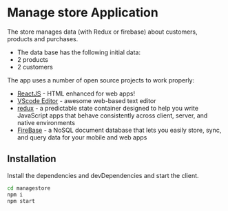 # Manage store Application





The store manages data (with Redux or firebase) about customers, products and purchases.

- The data base has the following initial data:
- 2 products
- 2 customers









The app uses a number of open source projects to work properly:

- [ReactJS] - HTML enhanced for web apps!
- [VScode Editor] - awesome web-based text editor
- [redux] - a predictable state container designed to help you write JavaScript apps that behave consistently across client, server, and native environments
- [FireBase] - a NoSQL document database that lets you easily store, sync, and query data for your mobile and web apps 




## Installation


Install the dependencies and devDependencies and start the client.

```sh
cd managestore
npm i
npm start
```



   [redux]: <https://redux.js.org/>
   [VScode Editor]: <https://code.visualstudio.com/>
   [FireBase]: <https://firebase.google.com/>

   [ReactJS]: <https://react.dev/>

   